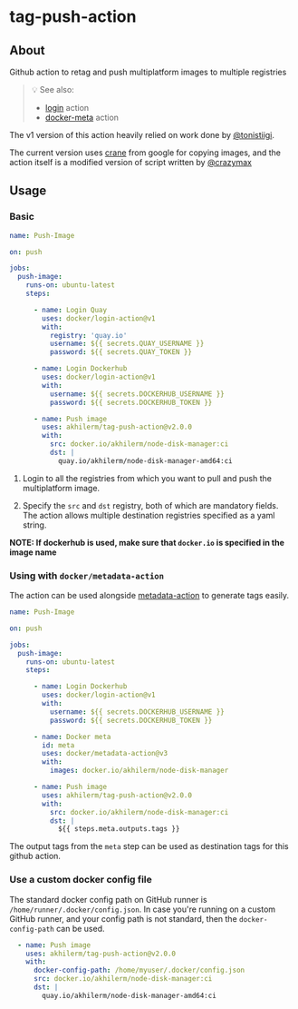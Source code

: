 # tag-push-action

## About

Github action to retag and push multiplatform images to multiple registries

> :bulb: See also:
>
> * [login](https://github.com/docker/login-action) action
> * [docker-meta](https://github.com/crazy-max/ghaction-docker-meta) action

The v1 version of this action heavily relied on work done by [@tonistiigi](https://github.com/tonistiigi/repo-copy). 

The current version uses [crane](https://github.com/google/go-containerregistry/tree/main/cmd/crane) from google for copying images, and the action itself is a modified version of script written by [@crazymax](https://github.com/docker/metadata-action)

## Usage

### Basic

```yaml
name: Push-Image

on: push

jobs:
  push-image:
    runs-on: ubuntu-latest
    steps:

      - name: Login Quay
        uses: docker/login-action@v1
        with:
          registry: 'quay.io'
          username: ${{ secrets.QUAY_USERNAME }}
          password: ${{ secrets.QUAY_TOKEN }}

      - name: Login Dockerhub
        uses: docker/login-action@v1
        with:
          username: ${{ secrets.DOCKERHUB_USERNAME }}
          password: ${{ secrets.DOCKERHUB_TOKEN }}

      - name: Push image
        uses: akhilerm/tag-push-action@v2.0.0
        with:
          src: docker.io/akhilerm/node-disk-manager:ci
          dst: |
            quay.io/akhilerm/node-disk-manager-amd64:ci
```

1. Login to all the registries from which you want to pull and push the multiplatform image.


2. Specify the `src` and `dst` registry, both of which are mandatory fields. The action allows multiple destination registries specified as a yaml string.

**NOTE: If dockerhub is used, make sure that `docker.io` is specified in the image name**

### Using with `docker/metadata-action`

The action can be used alongside [metadata-action](https://github.com/docker/metadata-action) to generate
tags easily.

```yaml
name: Push-Image

on: push

jobs:
  push-image:
    runs-on: ubuntu-latest
    steps:

      - name: Login Dockerhub
        uses: docker/login-action@v1
        with:
          username: ${{ secrets.DOCKERHUB_USERNAME }}
          password: ${{ secrets.DOCKERHUB_TOKEN }}

      - name: Docker meta
        id: meta
        uses: docker/metadata-action@v3
        with:
          images: docker.io/akhilerm/node-disk-manager     

      - name: Push image
        uses: akhilerm/tag-push-action@v2.0.0
        with:
          src: docker.io/akhilerm/node-disk-manager:ci
          dst: |
            ${{ steps.meta.outputs.tags }}
```

The output tags from the `meta` step can be used as destination tags for this github action.

### Use a custom docker config file

The standard docker config path on GitHub runner is `/home/runner/.docker/config.json`. In case you're running on a custom GitHub runner, and your config path is not standard, then the `docker-config-path` can be used.

```yaml
  - name: Push image
    uses: akhilerm/tag-push-action@v2.0.0
    with:
      docker-config-path: /home/myuser/.docker/config.json
      src: docker.io/akhilerm/node-disk-manager:ci
      dst: |
        quay.io/akhilerm/node-disk-manager-amd64:ci
```
